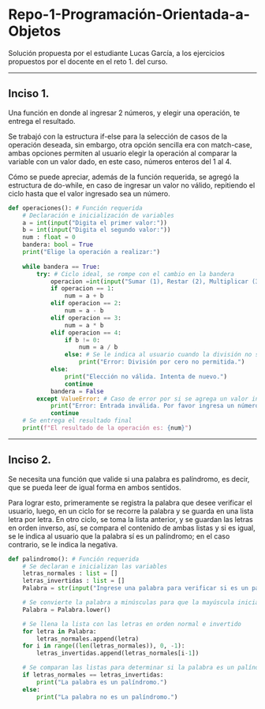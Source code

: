 # Repo-1-Programación-Orientada-a-Objetos
Solución propuesta por el estudiante Lucas García, a los ejercicios propuestos por el docente en el reto 1. del curso.
***
## Inciso 1.
Una función en donde al ingresar 2 números, y elegir una operación, te entrega el resultado.

Se trabajó con la estructura if-else para la selección de casos de la operación deseada, sin embargo, otra opción sencilla era con match-case, ambas opciones permiten al usuario elegir la operación al comparar la variable con un valor dado, en este caso, números enteros del 1 al 4.

Cómo se puede apreciar, además de la función requerida, se agregó la estructura de do-while, en caso de ingresar un valor no válido, repitiendo el ciclo hasta que el valor ingresado sea un número.
```python
def operaciones(): # Función requerida
    # Declaración e inicialización de variables
    a = int(input("Digita el primer valor:"))
    b = int(input("Digita el segundo valor:"))
    num : float = 0
    bandera: bool = True
    print("Elige la operación a realizar:")
    
    while bandera == True:
        try: # Ciclo ideal, se rompe con el cambio en la bandera
            operacion =int(input("Sumar (1), Restar (2), Multiplicar (3) o Dividir (4)"))
            if operacion == 1:
                num = a + b
            elif operacion == 2:
                num = a - b
            elif operacion == 3:
                num = a * b
            elif operacion == 4:
                if b != 0:
                    num = a / b
                else: # Se le indica al usuario cuando la división no se puede realizar
                    print("Error: División por cero no permitida.")
            else:
                print("Elección no válida. Intenta de nuevo.")
                continue
            bandera = False
        except ValueError: # Caso de error por si se agrega un valor inválido
            print("Error: Entrada inválida. Por favor ingresa un número entero")
            continue
    # Se entrega el resultado final
    print(f"El resultado de la operación es: {num}")
```

***
## Inciso 2.
Se necesita una función que valide si una palabra es palíndromo, es decir, que se pueda leer de igual forma en ambos sentidos.

Para lograr esto, primeramente se registra la palabra que desee verificar el usuario, luego, en un ciclo for se recorre la palabra y se guarda en una lista letra por letra.
En otro ciclo, se toma la lista anterior, y se guardan las letras en orden inverso, así, se compara el contenido de ambas listas y si es igual, se le indica al usuario que la palabra sí es un palíndromo; en el caso contrario, se le indica la negativa.
```python
def palindromo(): # Función requerida
    # Se declaran e inicializan las variables
    letras_normales : list = []
    letras_invertidas : list = []
    Palabra = str(input("Ingrese una palabra para verificar si es un palíndromo:"))

    # Se convierte la palabra a minúsculas para que la mayúscula inicial no afecte la comparación
    Palabra = Palabra.lower()

    # Se llena la lista con las letras en orden normal e invertido
    for letra in Palabra:
        letras_normales.append(letra)
    for i in range((len(letras_normales)), 0, -1):
        letras_invertidas.append(letras_normales[i-1])

    # Se comparan las listas para determinar si la palabra es un palíndromo
    if letras_normales == letras_invertidas:
        print("La palabra es un palíndromo.")
    else:
        print("La palabra no es un palíndromo.")
```
